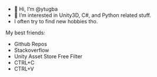 - 👋 Hi, I’m @ytugba
- 👀 I’m interested in Unity3D, C#, and Python related stuff. 
- I often try to find new hobbies tho.

My best friends:
  - Github Repos
  - Stackoverflow
  - Unity Asset Store Free Filter
  - CTRL+C
  - CTRL+V

<!---
ytugba/ytugba is a ✨ special ✨ repository because its `README.md` (this file) appears on your GitHub profile.
You can click the Preview link to take a look at your changes.
--->
